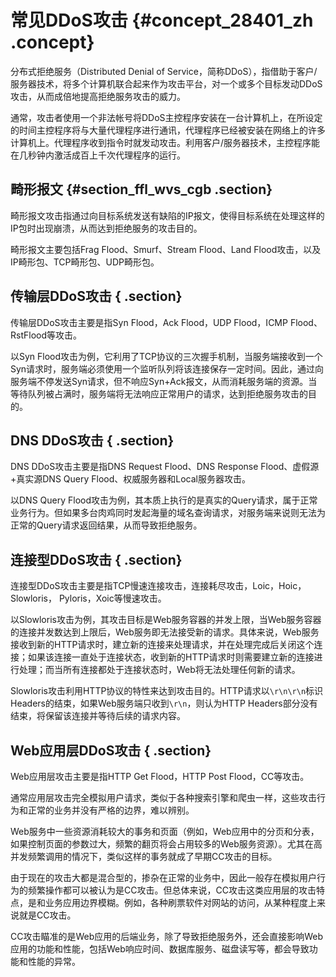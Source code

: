 # 常见DDoS攻击 {#concept_28401_zh .concept}

分布式拒绝服务（Distributed Denial of Service，简称DDoS），指借助于客户/服务器技术，将多个计算机联合起来作为攻击平台，对一个或多个目标发动DDoS攻击，从而成倍地提高拒绝服务攻击的威力。

通常，攻击者使用一个非法帐号将DDoS主控程序安装在一台计算机上，在所设定的时间主控程序将与大量代理程序进行通讯，代理程序已经被安装在网络上的许多计算机上。代理程序收到指令时就发动攻击。利用客户/服务器技术，主控程序能在几秒钟内激活成百上千次代理程序的运行。

## 畸形报文 {#section_ffl_wvs_cgb .section}

畸形报文攻击指通过向目标系统发送有缺陷的IP报文，使得目标系统在处理这样的IP包时出现崩溃，从而达到拒绝服务的攻击目的。

畸形报文主要包括Frag Flood、Smurf、Stream Flood、Land Flood攻击，以及IP畸形包、TCP畸形包、UDP畸形包。

## 传输层DDoS攻击 { .section}

传输层DDoS攻击主要是指Syn Flood，Ack Flood，UDP Flood，ICMP Flood、RstFlood等攻击。

以Syn Flood攻击为例，它利用了TCP协议的三次握手机制，当服务端接收到一个Syn请求时，服务端必须使用一个监听队列将该连接保存一定时间。因此，通过向服务端不停发送Syn请求，但不响应Syn+Ack报文，从而消耗服务端的资源。当等待队列被占满时，服务端将无法响应正常用户的请求，达到拒绝服务攻击的目的。

## DNS DDoS攻击 { .section}

DNS DDoS攻击主要是指DNS Request Flood、DNS Response Flood、虚假源+真实源DNS Query Flood、权威服务器和Local服务器攻击。

以DNS Query Flood攻击为例，其本质上执行的是真实的Query请求，属于正常业务行为。但如果多台肉鸡同时发起海量的域名查询请求，对服务端来说则无法为正常的Query请求返回结果，从而导致拒绝服务。

## 连接型DDoS攻击 { .section}

连接型DDoS攻击主要是指TCP慢速连接攻击，连接耗尽攻击，Loic，Hoic，Slowloris， Pyloris，Xoic等慢速攻击。

以Slowloris攻击为例，其攻击目标是Web服务容器的并发上限，当Web服务容器的连接并发数达到上限后，Web服务即无法接受新的请求。具体来说，Web服务接收到新的HTTP请求时，建立新的连接来处理请求，并在处理完成后关闭这个连接；如果该连接一直处于连接状态，收到新的HTTP请求时则需要建立新的连接进行处理；而当所有连接都处于连接状态时，Web将无法处理任何新的请求。

Slowloris攻击利用HTTP协议的特性来达到攻击目的。HTTP请求以`\r\n\r\n`标识Headers的结束，如果Web服务端只收到`\r\n`，则认为HTTP Headers部分没有结束，将保留该连接并等待后续的请求内容。

## Web应用层DDoS攻击 { .section}

Web应用层攻击主要是指HTTP Get Flood，HTTP Post Flood，CC等攻击。

通常应用层攻击完全模拟用户请求，类似于各种搜索引擎和爬虫一样，这些攻击行为和正常的业务并没有严格的边界，难以辨别。

Web服务中一些资源消耗较大的事务和页面（例如，Web应用中的分页和分表，如果控制页面的参数过大，频繁的翻页将会占用较多的Web服务资源）。尤其在高并发频繁调用的情况下，类似这样的事务就成了早期CC攻击的目标。

由于现在的攻击大都是混合型的，掺杂在正常的业务中，因此一般存在模拟用户行为的频繁操作都可以被认为是CC攻击。但总体来说，CC攻击这类应用层的攻击特点，是和业务应用边界模糊。例如，各种刷票软件对网站的访问，从某种程度上来说就是CC攻击。

CC攻击瞄准的是Web应用的后端业务，除了导致拒绝服务外，还会直接影响Web应用的功能和性能，包括Web响应时间、数据库服务、磁盘读写等，都会导致功能和性能的异常。

